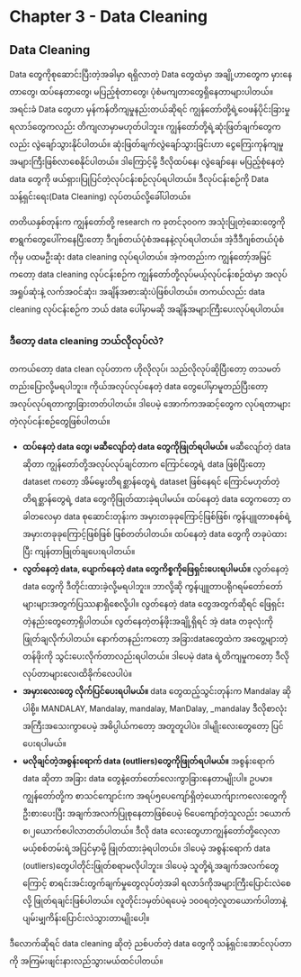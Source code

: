 # Chapter 3 - Data Cleaning

## Data Cleaning

Data တွေကိုစုဆောင်းပြီးတဲ့အခါမှာ ရရှိလာတဲ့ Data တွေထဲမှာ အချို့ဟာတွေက မှားနေတာတွေ၊ ထပ်နေတာတွေ၊ မပြည့်စုံတာတွေ၊ ပုံစံမကျတာတွေရှိနေတာများပါတယ်။ အရင်းခံ Data တွေဟာ မှန်ကန်တိကျမှုနည်းတယ်ဆိုရင် ကျွန်တော်တို့ရဲ့ဝေဖန်ပိုင်းခြားမှုရလာဒ်တွေကလည်း တိကျလာမှာမဟုတ်ပါဘူး။ ကျွန်တော်တို့ရဲ့ဆုံးဖြတ်ချက်တွေကလည်း လွဲချော်သွားနိုင်ပါတယ်။ ဆုံးဖြတ်ချက်လွဲချော်သွားခြင်းဟာ ငွေကြေးကုန်ကျမှုအများကြီးဖြစ်လာစေနိုင်ပါတယ်။ ဒါကြောင့်မို့ ဒီလိုထပ်နေ၊ လွဲချော်နေ၊ မပြည့်စုံနေတဲ့ data တွေကို ဖယ်ရှား၊ပြုပြင်တဲ့လုပ်ငန်းစဉ်လုပ်ရပါတယ်။ ဒီလုပ်ငန်းစဉ်ကို Data သန့်ရှင်းရေး(Data Cleaning) လုပ်တယ်လို့ခေါ်ပါတယ်။

တတိယနှစ်တုန်းက ကျွန်တော်တို့ research က ခုတင်၃၀၀က အသုံးပြုတဲ့ဆေးတွေကို စာရွက်တွေပေါ်ကနေပြီးတော့ ဒီဂျစ်တယ်‌ပုံစံအနေနဲ့လုပ်ရပါတယ်။ အဲ့ဒီဒီဂျစ်တယ်ပုံစံကိုမှ ပထမဦးဆုံး data cleaning လုပ်ရပါတယ်။ အဲ့ကတည်းက ကျွန်တော့်အမြင်ကတော့ data cleaning လုပ်ငန်းစဉ်က ကျွန်တော်တို့လုပ်မယ့်လုပ်ငန်းစဉ်ထဲမှာ အလုပ်အရှုပ်ဆုံးနဲ့ လက်အဝင်ဆုံး၊ အချိန်အစားဆုံးပဲဖြစ်ပါတယ်။ တကယ်လည်း data cleaning လုပ်ငန်းစဉ်က ဘယ် data ပေါ်မှာမဆို အချိန်အများကြီးပေးလုပ်ရပါတယ်။

### ဒီတော့ data cleaning ဘယ်လိုလုပ်လဲ?

တကယ်တော့ data clean လုပ်တာက ဟိုလိုလုပ်၊ သည်လိုလုပ်ဆိုပြီးတော့ တသမတ်တည်းပြောလို့မရပါဘူး။ ကိုယ်အလုပ်လုပ်နေတဲ့ data တွေပေါ်မှာမူတည်ပြီးတော့ အလုပ်လုပ်ရတာကွာခြားတတ်ပါတယ်။ ဒါပေမဲ့ အောက်ကအဆင့်တွေက လုပ်ရတာများတဲ့လုပ်ငန်းစဉ်တွေဖြစ်ပါတယ်။
- **ထပ်နေတဲ့ data တွေ၊ မဆီလျော်တဲ့ data တွေကိုဖြုတ်ရပါမယ်။** မဆီလျော်တဲ့ data ဆိုတာ ကျွန်တော်တို့အလုပ်လုပ်ချင်တာက ကြောင်တွေရဲ့ data ဖြစ်ပြီးတော့ dataset ကတော့ အိမ်မွေးတိရစ္ဆာန်တွေရဲ့ dataset ဖြစ်နေရင် ကြောင်မဟုတ်တဲ့တိရစ္ဆာန်တွေရဲ့ data တွေကိုဖြုတ်ထားခဲ့ရပါမယ်။ ထပ်နေတဲ့ data တွေကတော့ တခါတလေမှာ data စုဆောင်းတုန်းက အမှားတခုခုကြောင့်ဖြစ်ဖြစ်၊ ကွန်ပျူတာစနစ်ရဲ့အမှားတခုခုကြောင့်ဖြစ်ဖြစ် ဖြစ်တတ်ပါတယ်။ ထပ်နေတဲ့ data တွေကို တခုပဲထားပြီး ကျန်တာဖြုတ်ချပေးရပါတယ်။
- **လွတ်နေတဲ့ data, ပျောက်နေတဲ့ data တွေကိစ္စကိုဖြေရှင်းပေးရပါမယ်။** လွတ်နေတဲ့ data တွေကို ဒီတိုင်းထားခဲ့လို့မရပါဘူး။ ဘာလို့ဆို ကွန်ပျူတာပရိုဂရမ်တော်တော်များများအတွက်ပြဿနာရှိစေလို့ပါ။ လွတ်နေတဲ့ data တွေအတွက်ဆိုရင် ဖြေရှင်းတဲ့နည်းတွေတော့ရှိပါတယ်။ လွတ်နေတဲ့တန်ဖိုးအချို့ရှိရင် အဲ့ data တခုလုံးကို ဖြုတ်ချလိုက်ပါတယ်။ နောက်တနည်းကတော့ အခြားdataတွေထဲက အတွေ့များတဲ့တန်ဖိုးကို သွင်းပေးလိုက်တာလည်းရပါတယ်။ ဒါပေမဲ့ data ရဲ့တိကျမှုကတော့ ဒီလိုလုပ်တာများလေ၊ထိခိုက်လေပါပဲ။
- **အမှားလေးတွေ လိုက်ပြင်ပေးရပါမယ်။** data တွေထည့်သွင်းတုန်းက Mandalay ဆိုပါစို့။ MANDALAY, Mandalay, mandalay, ManDalay, _mandalay ဒီလိုစာလုံးအကြီးအသေးကွာပေမဲ့ အဓိပ္ပါယ်ကတော့ အတူတူပါပဲ။ ဒါမျိုးလေးတွေတော့ ပြင်ပေးရပါမယ်။
- **မလိုချင်တဲ့အစွန်းရောက် data (outliers)တွေကိုဖြုတ်ရပါမယ်။** အစွန်းရောက် data ဆိုတာ အခြား data တွေနဲ့တော်တော်လေးကွာခြားနေတာမျိုးပါ။ ဥပမာ။ ကျွန်တော်တို့က စာသင်ကျောင်းက အရပ်၅ပေကျော်ရှိတဲ့ယောက်ျားကလေးတွေကိုဦးစားပေးပြီး အချက်အလက်ပြုစုနေတာဖြစ်ပေမဲ့ ၆ပေကျော်တဲ့သူလည်း ၁ယောက်စ၊၂ယောက်စပါလာတတ်ပါတယ်။ ဒီလို data လေးတွေဟာကျွန်တော်တို့လေ့လာမယ့်စစ်တမ်းရဲ့အပြင်မှာမို့ ဖြုတ်ထားခဲ့ရပါတယ်။ ဒါပေမဲ့ အစွန်းရောက် data (outliers)တွေပါတိုင်းဖြုတ်စရာမလိုပါဘူး။ ဒါပေမဲ့ သူတို့ရဲ့အချက်အလက်တွေကြောင့် စာရင်းအင်းတွက်ချက်မှုတွေလုပ်တဲ့အခါ ရလာဒ်ကိုအများကြီးပြောင်းလဲစေလို့ ဖြုတ်ရချင်းဖြစ်ပါတယ်။ လူတိုင်း၁မှတ်ပဲရပေမဲ့ ၁၀၀ရတဲ့လူတယောက်ပါတာနဲ့ ပျမ်းမျှကိန်းပြောင်းလဲသွားတာမျိုးပေါ့။

ဒီလောက်ဆိုရင် data cleaning ဆိုတဲ့ ညစ်ပတ်တဲ့ data တွေကို သန့်ရှင်းအောင်လုပ်တာကို အကြမ်းဖျင်းနားလည်သွားမယ်ထင်ပါတယ်။









